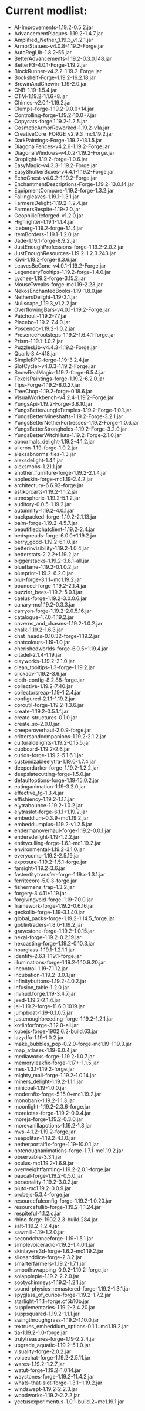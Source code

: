 # Current modlist:

- AI-Improvements-1.19.2-0.5.2.jar
- AdvancementPlaques-1.19.2-1.4.7.jar
- Amplified_Nether_1.19.3_v1.2.1.jar
- ArmorStatues-v4.0.8-1.19.2-Forge.jar
- AutoRegLib-1.8.2-55.jar
- BetterAdvancements-1.19.2-0.3.0.148.jar
- BetterF3-4.0.1-Forge-1.19.2.jar
- BlockRunner-v4.2.2-1.19.2-Forge.jar
- Bookshelf-Forge-1.19.2-16.2.18.jar
- BrewinAndChewin-1.19-2.0.jar
- CNB-1.19-1.5.4.jar
- CTM-1.19.2-1.1.6+8.jar
- Chimes-v2.0.1-1.19.2.jar
- Clumps-forge-1.19.2-9.0.0+14.jar
- Controlling-forge-1.19.2-10.0+7.jar
- Copycats-forge.1.19.2-1.2.5.jar
- CosmeticArmorReworked-1.19.2-v1a.jar
- CreativeCore_FORGE_v2.9.3_mc1.19.2.jar
- DarkPaintings-Forge-1.19.2-13.1.5.jar
- DiagonalFences-v4.2.6-1.19.2-Forge.jar
- DiagonalWindows-v4.0.2-1.19.2-Forge.jar
- Droplight-1.19.2-forge-1.0.6.jar
- EasyMagic-v4.3.3-1.19.2-Forge.jar
- EasyShulkerBoxes-v4.4.1-1.19.2-Forge.jar
- EchoChest-v4.0.2-1.19.2-Forge.jar
- EnchantmentDescriptions-Forge-1.19.2-13.0.14.jar
- EquipmentCompare-1.19.2-forge-1.3.2.jar
- Fallingleaves-1.19.1-1.3.1.jar
- FarmersDelight-1.19.2-1.2.4.jar
- FarmersRespite-1.19-2.0.jar
- GeophilicReforged-v1.2.0.jar
- Highlighter-1.19.1-1.1.4.jar
- Iceberg-1.19.2-forge-1.1.4.jar
- ItemBorders-1.19.1-1.2.0.jar
- Jade-1.19.1-forge-8.9.2.jar
- JustEnoughProfessions-forge-1.19.2-2.0.2.jar
- JustEnoughResources-1.19.2-1.2.3.243.jar
- Kiwi-1.19.2-forge-8.3.6.jar
- LeavesBeGone-v4.0.1-1.19.2-Forge.jar
- LegendaryTooltips-1.19.2-forge-1.4.0.jar
- Lychee-1.19.2-forge-3.15.2.jar
- MouseTweaks-forge-mc1.19-2.23.jar
- NekosEnchantedBooks-1.19-1.8.0.jar
- NethersDelight-1.19-3.1.jar
- Nullscape_1.19.3_v1.2.2.jar
- OverflowingBars-v4.0.1-1.19.2-Forge.jar
- Patchouli-1.19.2-77.jar
- Placebo-1.19.2-7.4.0.jar
- Poscendo-1.19.2-1.0.2.jar
- PresenceFootsteps-1.19.2-1.6.4.1-forge.jar
- Prism-1.19.1-1.0.2.jar
- PuzzlesLib-v4.4.3-1.19.2-Forge.jar
- Quark-3.4-418.jar
- SimpleRPC-forge-1.19-3.2.4.jar
- SlotCycler-v4.0.3-1.19.2-Forge.jar
- SnowRealMagic-1.19.2-forge-6.5.4.jar
- TexelsPaintings-forge-1.19.2-6.2.0.jar
- Tips-Forge-1.19.2-8.0.27.jar
- TreeChop-1.19.2-forge-0.18.6.jar
- VisualWorkbench-v4.2.4-1.19.2-Forge.jar
- YungsApi-1.19.2-Forge-3.8.10.jar
- YungsBetterJungleTemples-1.19.2-Forge-1.0.1.jar
- YungsBetterMineshafts-1.19.2-Forge-3.2.1.jar
- YungsBetterNetherFortresses-1.19.2-Forge-1.0.6.jar
- YungsBetterStrongholds-1.19.2-Forge-3.2.0.jar
- YungsBetterWitchHuts-1.19.2-Forge-2.1.0.jar
- abnormals_delight-1.19.2-4.1.2.jar
- aileron-1.19-forge-1.0.2.jar
- alexsabnormalities-1.3.jar
- alexsdelight-1.4.1.jar
- alexsmobs-1.21.1.jar
- another_furniture-forge-1.19.2-2.1.4.jar
- appleskin-forge-mc1.19-2.4.2.jar
- architectury-6.6.92-forge.jar
- astikorcarts-1.19.2-1.1.2.jar
- atmospheric-1.19.2-5.1.2.jar
- auditory-0.0.5-1.19.2.jar
- autumnity-1.19.2-4.0.1.jar
- backpacked-forge-1.19.2-2.1.13.jar
- balm-forge-1.19.2-4.5.7.jar
- beautifiedchatclient-1.19.2-2.4.jar
- bedspreads-forge-6.0.0+1.19.2.jar
- berry_good-1.19.2-6.1.0.jar
- betterinvisibility-1.19.2-1.0.4.jar
- betterstats-2.2.2+1.19.2.jar
- biggerstacks-1.19.2-3.8.1-all.jar
- blueflame-1.19.2-0.1.0.2.jar
- blueprint-1.19.2-6.2.0.jar
- blur-forge-3.1.1+mc1.19.2.jar
- bounced-forge-1.19.2-2.1.4.jar
- buzzier_bees-1.19.2-5.0.1.jar
- caelus-forge-1.19.2-3.0.0.6.jar
- canary-mc1.19.2-0.3.3.jar
- carryon-forge-1.19.2-2.0.5.16.jar
- catalogue-1.7.0-1.19.2.jar
- caverns_and_chasms-1.19.2-1.0.2.jar
- chalk-1.19.2-1.6.3.jar
- chat_heads-0.10.32-forge-1.19.2.jar
- chatcolours-1.19-1.0.jar
- cherishedworlds-forge-6.0.5+1.19.4.jar
- citadel-2.1.4-1.19.jar
- clayworks-1.19.2-2.1.0.jar
- clean_tooltips-1.3-forge-1.19.2.jar
- clickadv-1.19.2-3.6.jar
- cloth-config-8.2.88-forge.jar
- collective-1.19.2-7.40.jar
- collectorsreap-1.19-1.2.4.jar
- configured-2.1.1-1.19.2.jar
- coroutil-forge-1.19.2-1.3.6.jar
- create-1.19.2-0.5.1.f.jar
- create-structures-0.1.0.jar
- create_so-2.0.0.jar
- creeperoverhaul-2.0.9-forge.jar
- crittersandcompanions-1.19.2-2.1.2.jar
- culturaldelights-1.19.2-0.15.5.jar
- cupboard-1.19.2-2.6.jar
- curios-forge-1.19.2-5.1.6.1.jar
- customizableelytra-1.19.0-1.7.4.jar
- deeperdarker-forge-1.19.2-1.2.2.jar
- deepslatecutting-forge-1.5.0.jar
- defaultoptions-forge-1.19-15.0.2.jar
- eatinganimation-1.19-3.2.0.jar
- effective_fg-1.3.4.jar
- effishiency-1.19.2-1.1.1.jar
- elytrabounce-1.19.2-1.0.2.jar
- elytraslot-forge-6.1.1+1.19.2.jar
- embeddium-0.3.9+mc1.19.2.jar
- embeddiumplus-1.19.2-v1.2.5.jar
- endermanoverhaul-forge-1.19.2-0.0.1.jar
- endersdelight-1.19-1.2.2.jar
- entityculling-forge-1.6.1-mc1.19.2.jar
- environmental-1.19.2-3.1.0.jar
- everycomp-1.19.2-2.5.19.jar
- exposure-1.19.2-1.5.1-forge.jar
- farsight-1.19.2-3.6.jar
- fastentitytransfer-forge-1.19.x-1.3.1.jar
- ferritecore-5.0.3-forge.jar
- fishermens_trap-1.3.2.jar
- forgery-3.4.11+1.19.jar
- forgivingvoid-forge-1.19-7.0.0.jar
- framework-forge-1.19.2-0.6.16.jar
- geckolib-forge-1.19-3.1.40.jar
- global_packs-forge-1.19.2-1.14.5_forge.jar
- goblintraders-1.8.0-1.19.2.jar
- gravestone-forge-1.19.2-1.0.15.jar
- hexal-forge-1.19.2-0.2.19.jar
- hexcasting-forge-1.19.2-0.10.3.jar
- hourglass-1.19.1-1.2.1.1.jar
- identity-2.6.1-1.19.1-forge.jar
- illuminations-forge-1.19.2-1.10.9.20.jar
- incontrol-1.19-7.1.12.jar
- incubation-1.19.2-3.0.1.jar
- infinitybuttons-1.19.2-4.0.2.jar
- infusion_table-1.2.0.jar
- invhud.forge.1.19-3.4.7.jar
- jeed-1.19.2-2.1.4.jar
- jei-1.19.2-forge-11.6.0.1019.jar
- jumpboat-1.19-0.1.0.5.jar
- justenoughbreeding-forge-1.19.2-1.2.1.jar
- kotlinforforge-3.12.0-all.jar
- kubejs-forge-1902.6.2-build.63.jar
- lazydfu-1.19-1.0.2.jar
- make_bubbles_pop-0.2.0-forge-mc1.19-1.19.3.jar
- map_atlases-1.19-6.0.4.jar
- mediaworks-forge-1.19.2-1.0.7.jar
- memoryleakfix-forge-1.17+-1.1.5.jar
- mes-1.3.1-1.19.2-forge.jar
- mighty_mail-forge-1.19.2-1.0.14.jar
- miners_delight-1.19.2-1.1.1.jar
- minicoal-1.19-1.0.0.jar
- modernfix-forge-5.15.0+mc1.19.2.jar
- monobank-1.19.2-1.1.3.jar
- moonlight-1.19.2-2.3.6-forge.jar
- moreiotas-forge-1.19.2-0.0.4.jar
- morejs-forge-1.19.2-0.3.0.jar
- morevanillapotions-1.19.2-1.8.jar
- mvs-4.1.2-1.19.2-forge.jar
- neapolitan-1.19.2-4.1.0.jar
- netherportalfix-forge-1.19-10.0.1.jar
- notenoughanimations-forge-1.7.1-mc1.19.2.jar
- observable-3.3.1.jar
- oculus-mc1.19.2-1.6.9.jar
- overweightfarming-1.19.2-2.0.1-forge.jar
- paucal-forge-1.19.2-0.5.0.jar
- personality-1.19.2-3.0.2.jar
- pluto-mc1.19.2-0.0.9.jar
- probejs-5.3.4-forge.jar
- resourcefulconfig-forge-1.19.2-1.0.20.jar
- resourcefullib-forge-1.19.2-1.1.24.jar
- respiteful-1.1.2.c.jar
- rhino-forge-1902.2.3-build.284.jar
- salt-1.19.2-1.2.4.jar
- sawmill-1.19-1.2.0.jar
- secondchanceforge-1.19-1.5.1.jar
- simplevoiceradio-1.19.2-1.4.0.1.jar
- skinlayers3d-forge-1.6.2-mc1.19.2.jar
- sliceanddice-forge-2.3.2.jar
- smarterfarmers-1.19.2-1.7.1.jar
- smoothswapping-0.9.2-1.19.2-forge.jar
- solapplepie-1.19.2-2.2.0.jar
- sootychimneys-1.19.2-1.2.1.jar
- sound-physics-remastered-forge-1.19.2-1.3.1.jar
- spyglass_of_curios-forge-1.19.2-1.7.2.jar
- starlight-1.1.1+forge.cf5b10b.jar
- supplementaries-1.19.2-2.4.20.jar
- suppsquared-1.19.2-1.1.1.jar
- swingthroughgrass-1.19.2-1.10.0.jar
- textrues_embeddium_options-0.1.1+mc1.19.2.jar
- tia-1.19.2-1.0-forge.jar
- trulytreasures-forge-1.19-2.2.4.jar
- upgrade_aquatic-1.19.2-5.1.0.jar
- visuality-forge-2.0.2.jar
- voicechat-forge-1.19.2-2.5.11.jar
- wares-1.19.2-1.2.7.jar
- watut-forge-1.19.2-1.0.14.jar
- waystones-forge-1.19.2-11.4.2.jar
- whats-that-slot-forge-1.3.1+1.19.2.jar
- windswept-1.19.2-2.2.3.jar
- woodworks-1.19.2-2.2.2.jar
- yeetusexperimentus-1.0.1-build.2+mc1.19.1.jar
